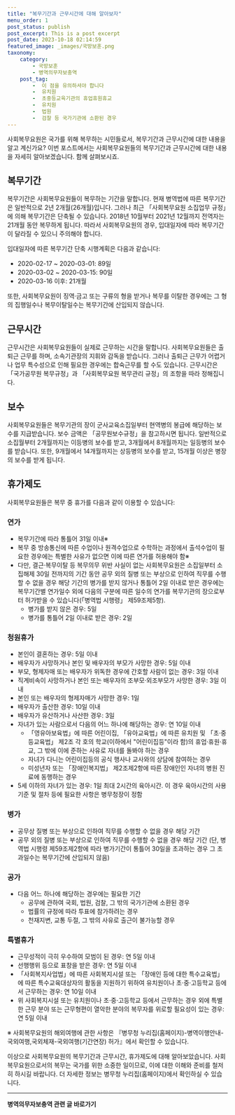 ```yaml
---
title: "복무기간과 근무시간에 대해 알아보자"
menu_order: 1
post_status: publish
post_excerpt: This is a post excerpt
post_date: 2023-10-18 02:14:59
featured_image: _images/국방보훈.png
taxonomy:
    category:
        - 국방보훈
        - 병역의무자보충역
    post_tag:
        -  이 점을 유의하셔야 합니다
        -  유치원
        -  초중등교육기관의 휴업휴원휴교
        -  유치원
        -  법원
        -  검찰 등 국가기관에 소환된 경우
---
```



사회복무요원은 국가를 위해 복무하는 시민들로서, 복무기간과 근무시간에 대한 내용을 알고 계신가요? 이번 포스트에서는 사회복무요원들의 복무기간과 근무시간에 대한 내용을 자세히 알아보겠습니다. 함께 살펴보시죠.

## 복무기간
복무기간은 사회복무요원들이 복무하는 기간을 말합니다. 현재 병역법에 따른 복무기간은 일반적으로 2년 2개월(26개월)입니다. 그러나 최근 「사회복무요원 소집업무 규정」에 의해 복무기간은 단축될 수 있습니다. 2018년 10월부터 2021년 12월까지 전역자는 21개월 동안 복무하게 됩니다. 따라서 사회복무요원의 경우, 입대일자에 따라 복무기간이 달라질 수 있으니 주의해야 합니다.

입대일자에 따른 복무기간 단축 시행계획은 다음과 같습니다:

- 2020-02-17 ~ 2020-03-01: 89일
- 2020-03-02 ~ 2020-03-15: 90일
- 2020-03-16 이후: 21개월

또한, 사회복무요원이 징역·금고 또는 구류의 형을 받거나 복무를 이탈한 경우에는 그 형의 집행일수나 복무이탈일수는 복무기간에 산입되지 않습니다.

## 근무시간
근무시간은 사회복무요원들이 실제로 근무하는 시간을 말합니다. 사회복무요원들은 출퇴근 근무를 하며, 소속기관장의 지휘와 감독을 받습니다. 그러나 출퇴근 근무가 어렵거나 업무 특수성으로 인해 필요한 경우에는 합숙근무를 할 수도 있습니다. 근무시간은 「국가공무원 복무규정」과 「사회복무요원 복무관리 규정」의 조항을 따라 정해집니다.

## 보수
사회복무요원들은 복무기관의 장이 군사교육소집일부터 현역병의 봉급에 해당하는 보수를 지급받습니다. 보수 금액은 「공무원보수규정」을 참고하시면 됩니다. 일반적으로 소집월부터 2개월까지는 이등병의 보수를 받고, 3개월에서 8개월까지는 일등병의 보수를 받습니다. 또한, 9개월에서 14개월까지는 상등병의 보수를 받고, 15개월 이상은 병장의 보수를 받게 됩니다.

## 휴가제도
사회복무요원들은 복무 중 휴가를 다음과 같이 이용할 수 있습니다:

### 연가
- 복무기간에 따라 통틀어 31일 이내※
- 복무 중 방송통신에 따른 수업이나 원격수업으로 수학하는 과정에서 출석수업이 필요한 경우에는 특별한 사유가 없으면 이에 따른 연가를 허용해야 함※
- 다만, 결근·복무이탈 등 복무의무 위반 사실이 없는 사회복무요원은 소집일부터 소집해제 30일 전까지의 기간 동안 공무 외의 질병 또는 부상으로 인하여 직무를 수행할 수 없을 경우 해당 기간의 병가를 받지 않거나 통틀어 2일 이내로 받은 경우에는 복무기간별 연가일수 외에 다음의 구분에 따른 일수의 연가를 복무기관의 장으로부터 허가받을 수 있습니다(「병역법 시행령」 제59조제5항).
  - 병가를 받지 않은 경우: 5일
  - 병가를 통틀어 2일 이내로 받은 경우: 2일

### 청원휴가
- 본인이 결혼하는 경우: 5일 이내
- 배우자가 사망하거나 본인 및 배우자의 부모가 사망한 경우: 5일 이내
- 부모, 형제자매 또는 배우자가 위독한 경우에 간호할 사람이 없는 경우: 3일 이내
- 직계비속이 사망하거나 본인 또는 배우자의 조부모·외조부모가 사망한 경우: 3일 이내
- 본인 또는 배우자의 형제자매가 사망한 경우: 1일
- 배우자가 출산한 경우: 10일 이내
- 배우자가 유산하거나 사산한 경우: 3일
- 자녀가 있는 사람으로서 다음의 어느 하나에 해당하는 경우: 연 10일 이내
  - 「영유아보육법」에 따른 어린이집, 「유아교육법」에 따른 유치원 및 「초·중등교육법」 제2조 각 호의 학교(이하에서 "어린이집등"이라 함)의 휴업·휴원·휴교, 그 밖에 이에 준하는 사유로 자녀를 돌봐야 하는 경우
  - 자녀가 다니는 어린이집등의 공식 행사나 교사와의 상담에 참여하는 경우
  - 미성년자 또는 「장애인복지법」 제2조제2항에 따른 장애인인 자녀의 병원 진료에 동행하는 경우
- 5세 이하의 자녀가 있는 경우: 1일 최대 2시간의 육아시간. 이 경우 육아시간의 사용 기준 및 절차 등에 필요한 사항은 병무청장이 정함

### 병가
- 공무상 질병 또는 부상으로 인하여 직무를 수행할 수 없을 경우 해당 기간
- 공무 외의 질병 또는 부상으로 인하여 직무를 수행할 수 없을 경우 해당 기간 (단, 병역법 시행령 제59조제2항에 따라 병가기간이 통틀어 30일을 초과하는 경우 그 초과일수는 복무기간에 산입되지 않음)

### 공가
- 다음 어느 하나에 해당하는 경우에는 필요한 기간
  - 공무에 관하여 국회, 법원, 검찰, 그 밖의 국가기관에 소환된 경우
  - 법률의 규정에 따라 투표에 참가하려는 경우
  - 천재지변, 교통 두절, 그 밖의 사유로 출근이 불가능할 경우

### 특별휴가
- 근무성적이 극히 우수하여 모범이 된 경우: 연 5일 이내
- 선행행위 등으로 표창을 받은 경우: 연 5일 이내
- 「사회복지사업법」에 따른 사회복지시설 또는 「장애인 등에 대한 특수교육법」에 따른 특수교육대상자의 활동을 지원하기 위하여 유치원이나 초·중·고등학교 등에서 근무하는 경우: 연 10일 이내
- 위 사회복지시설 또는 유치원이나 초·중·고등학교 등에서 근무하는 경우 외에 특별한 근무 분야 또는 근무형편이 열악한 분야의 복무자를 위로할 필요성이 있는 경우: 연 5일 이내

※ 사회복무요원의 해외여행에 관한 사항은 『병무청 누리집(홈페이지)-병역이행안내-국외여행,국외체재-국외여행(기간연장) 허가』에서 확인할 수 있습니다.

이상으로 사회복무요원의 복무기간과 근무시간, 휴가제도에 대해 알아보았습니다. 사회복무요원으로서의 복무는 국가를 위한 소중한 일이므로, 이에 대한 이해와 준비를 철저히 하시길 바랍니다. 더 자세한 정보는 병무청 누리집(홈페이지)에서 확인하실 수 있습니다.
<!-- wp:separator -->
<hr class="wp-block-separator has-alpha-channel-opacity"/>
<!-- /wp:separator -->

<!-- wp:group {"backgroundColor":"base","layout":{"type":"constrained"}} -->
<div class="wp-block-group has-base-background-color has-background"><!-- wp:paragraph {"align":"center","fontSize":"large"} -->
<p class="has-text-align-center has-large-font-size"><strong>병역의무자보충역 관련 글 바로가기</strong></p>
<!-- /wp:paragraph -->


<!-- wp:latest-posts
{"categories":[{"id":9045,"count":19,"description":"","link":"https://uknowlaw.com/category/%eb%b3%91%ec%97%ad%ec%9d%98%eb%ac%b4%ec%9e%90%eb%b3%b4%ec%b6%a9%ec%97%ad/","name":"병역의무자보충역","slug":"병역의무자보충역","taxonomy":"category","parent":0,"meta":[],"_links":{"self":[{"href":"https://uknowlaw.com/wp-json/wp/v2/categories/9045"}],"collection":[{"href":"https://uknowlaw.com/wp-json/wp/v2/categories"}],"about":[{"href":"https://uknowlaw.com/wp-json/wp/v2/taxonomies/category"}],"wp:post_type":[{"href":"https://uknowlaw.com/wp-json/wp/v2/posts?categories=9045"}],"curies":[{"name":"wp","href":"https://api.w.org/{rel}","templated":true}]}}],"postsToShow":100,"excerptLength":28,"postLayout":"grid","columns":2,"featuredImageAlign":"left","featuredImageSizeSlug":"large","fontSize":"medium"} /--></div>
<!-- /wp:group -->